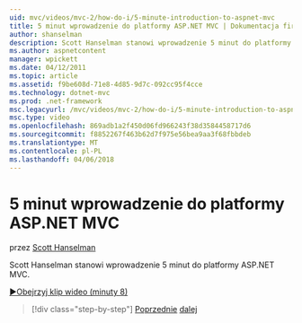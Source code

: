 ```yaml
---
uid: mvc/videos/mvc-2/how-do-i/5-minute-introduction-to-aspnet-mvc
title: 5 minut wprowadzenie do platformy ASP.NET MVC | Dokumentacja firmy Microsoft
author: shanselman
description: Scott Hanselman stanowi wprowadzenie 5 minut do platformy ASP.NET MVC.
ms.author: aspnetcontent
manager: wpickett
ms.date: 04/12/2011
ms.topic: article
ms.assetid: f9be608d-71e8-4d85-9d7c-092cc95f4cce
ms.technology: dotnet-mvc
ms.prod: .net-framework
msc.legacyurl: /mvc/videos/mvc-2/how-do-i/5-minute-introduction-to-aspnet-mvc
msc.type: video
ms.openlocfilehash: 869adb1a2f450d06fd966243f38d3584458717d6
ms.sourcegitcommit: f8852267f463b62d7f975e56bea9aa3f68fbbdeb
ms.translationtype: MT
ms.contentlocale: pl-PL
ms.lasthandoff: 04/06/2018
---
```

<a name="5-minute-introduction-to-aspnet-mvc"></a>5 minut wprowadzenie do platformy ASP.NET MVC
====================
przez [Scott Hanselman](https://github.com/shanselman)

Scott Hanselman stanowi wprowadzenie 5 minut do platformy ASP.NET MVC.

[&#9654;Obejrzyj klip wideo (minuty 8)](https://channel9.msdn.com/Blogs/ASP-NET-Site-Videos/5-minute-introduction-to-aspnet-mvc)

> [!div class="step-by-step"]
> [Poprzednie](aspnet-mvc-2-render-action.md)
> [dalej](how-to-best-learn-asp-net-mvc.md)
